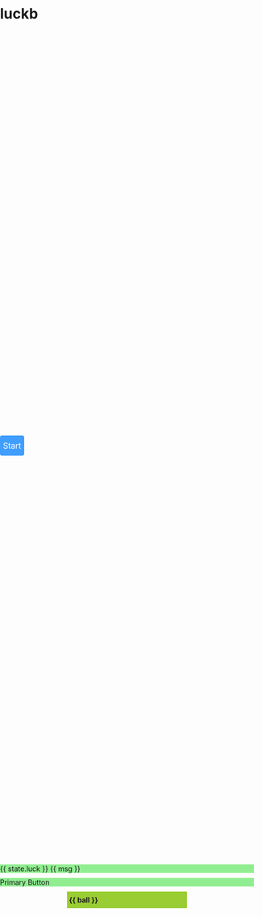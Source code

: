 # luckb

<div class='start prizeBtn' id="dobble" @click="getPrize()">Start</div>

{{ state.luck }}
{{ msg }}

<a-button type="primary">Primary Button</a-button>

<div id="ball-container">
  <span :class="index < 6 ? 'prizNum' : 'lastprizNum' " v-for="(ball,index) in luckArr">{{ ball }}</span>
</div>

<script setup lang="ts">
  import { ref, reactive, watch, computed, provide } from "vue";

  const msg = 'msg'

  const luckArr = ref<string[]>([])

  const state = reactive({
    luck: 'reactive'
  })

  function getPrize() {
    const set = new Set()

    while(set.size < 6) {
      var prizeNum: number = Math.round(Math.random() * 33)
      if (prizeNum > 0) set.add(prizeNum)
    }
    console.log('ball', set)

    set.add(Math.round(Math.random() * 16))
    luckArr.value = [...set] 
    // prizeTicket += '<span class="lastprizNum">' + Math.round(Math.random() * 16) + '</span><br/>'
    // document.getElementById("getPrize").innerHTML += '\n\n' + prizeTicket
  }

</script>
<style scoped>
	html,
    body,
    #map {
      height: 100%;
      margin: 0;
      padding: 0;
    }

    .prizeBtn {
      color: white;
      font-size: 16px;
      margin: 20vh auto;
      padding: 0 6px;
      height: 40px;
      line-height: 40px;
      background-color: #409EFF;
      text-align: center;
      border-radius: 4px;
      cursor: pointer;
      display: inline-block;
    }

    #ball-container {
      width: 230px;
      margin: 0 auto;
      background-color: yellowgreen;
      padding: 6px 4px;
    }

    #ball-container>span {
      display: inline-block;
      font-weight: bold;
      margin: 2px 0;
    }

    .prizNum {
      width: 25px;
      text-align: center;
      line-height: 25px;
      background: red;
      border-radius: 50%;
      padding: 2px;
      font-size: 14px;
      color: white;
    }

    .lastprizNum {
      width: 25px;
      text-align: center;
      line-height: 25px;
      background: blue;
      border-radius: 50%;
      padding: 2px;
      font-size: 14px;
      color: white;
    }

    .container {
      background-color: red;
      overflow: hidden;
      /* creates a block formatting context */
      margin: 0px 20vw 1vh;
      box-sizing: border-box;
    }

    p {
      background-color: lightgreen;
      margin: 10px 0;
    }
	#div1 {
		width: 600px;
		height: 300px;
		background: #409EFF;
		text-align: center;
		margin: 0 auto;
		overflow-y: scroll;
	}
	#div1::-webkit-scrollbar {
		width:2px;
	}
	#div1::-webkit-scrollbar-track{
		background: #999;
		border-radius:2px;
		cursor: pointer;
	}
	#div1::-webkit-scrollbar-thumb {
		background: red;
		height: 1px;
    border-radius: 16px;
	}
	#div1::-webkit-scrollbar-corner{
	    background: yellow;
	}
	#div2 {
		width: 200px;
		height: 150px;
		margin: 50px auto 0;
		background: #9ACD32;
	}
	#div3 {
		width: 60px;
		height: 30px;
		background: yellow;
		margin: 0 auto;
	}

</style>
